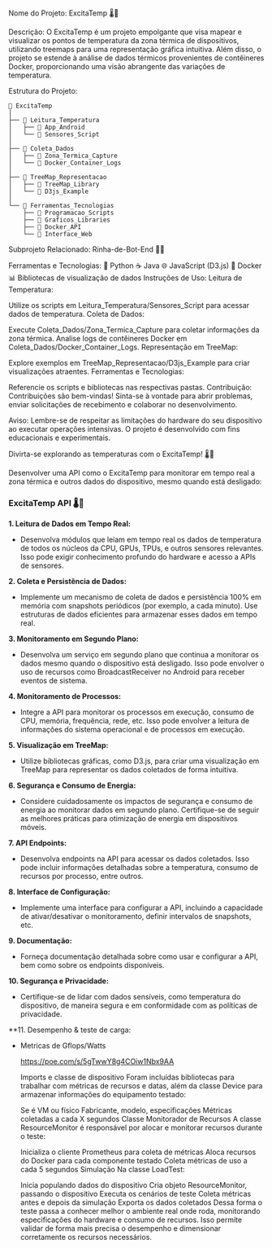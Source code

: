Nome do Projeto: ExcitaTemp 🌡️🚀

Descrição:
O ExcitaTemp é um projeto empolgante que visa mapear e visualizar os pontos de temperatura da zona térmica de dispositivos, utilizando treemaps para uma representação gráfica intuitiva. Além disso, o projeto se estende à análise de dados térmicos provenientes de contêineres Docker, proporcionando uma visão abrangente das variações de temperatura.

Estrutura do Projeto:

    
    📁 ExcitaTemp
    │
    ├── 📁 Leitura_Temperatura
    │   ├── 📄 App_Android
    │   └── 📄 Sensores_Script
    │
    ├── 📁 Coleta_Dados
    │   ├── 📄 Zona_Termica_Capture
    │   └── 📄 Docker_Container_Logs
    │
    ├── 📁 TreeMap_Representacao
    │   ├── 📄 TreeMap_Library
    │   └── 📄 D3js_Example
    │
    └── 📁 Ferramentas_Tecnologias
        ├── 📄 Programacao_Scripts
        ├── 📄 Graficos_Libraries
        ├── 📄 Docker_API
        └── 📄 Interface_Web
Subprojeto Relacionado:
Rinha-de-Bot-End 🤖🔗

Ferramentas e Tecnologias:
🐍 Python
☕ Java
🌐 JavaScript (D3.js)
🐳 Docker
📊 Bibliotecas de visualização de dados
Instruções de Uso:
Leitura de Temperatura:

Utilize os scripts em Leitura_Temperatura/Sensores_Script para acessar dados de temperatura.
Coleta de Dados:

Execute Coleta_Dados/Zona_Termica_Capture para coletar informações da zona térmica.
Analise logs de contêineres Docker em Coleta_Dados/Docker_Container_Logs.
Representação em TreeMap:

Explore exemplos em TreeMap_Representacao/D3js_Example para criar visualizações atraentes.
Ferramentas e Tecnologias:

Referencie os scripts e bibliotecas nas respectivas pastas.
Contribuição:
Contribuições são bem-vindas! Sinta-se à vontade para abrir problemas, enviar solicitações de recebimento e colaborar no desenvolvimento.

Aviso:
Lembre-se de respeitar as limitações do hardware do seu dispositivo ao executar operações intensivas. O projeto é desenvolvido com fins educacionais e experimentais.

Divirta-se explorando as temperaturas com o ExcitaTemp! 🌡️🚀


Desenvolver uma API como o ExcitaTemp para monitorar em tempo real a zona térmica e outros dados do dispositivo, mesmo quando está desligado:

### ExcitaTemp API 🌡️🚀

**1. Leitura de Dados em Tempo Real:**
   - Desenvolva módulos que leiam em tempo real os dados de temperatura de todos os núcleos da CPU, GPUs, TPUs, e outros sensores relevantes. Isso pode exigir conhecimento profundo do hardware e acesso a APIs de sensores.

**2. Coleta e Persistência de Dados:**
   - Implemente um mecanismo de coleta de dados e persistência 100% em memória com snapshots periódicos (por exemplo, a cada minuto). Use estruturas de dados eficientes para armazenar esses dados em tempo real.

**3. Monitoramento em Segundo Plano:**
   - Desenvolva um serviço em segundo plano que continua a monitorar os dados mesmo quando o dispositivo está desligado. Isso pode envolver o uso de recursos como BroadcastReceiver no Android para receber eventos de sistema.

**4. Monitoramento de Processos:**
   - Integre a API para monitorar os processos em execução, consumo de CPU, memória, frequência, rede, etc. Isso pode envolver a leitura de informações do sistema operacional e de processos em execução.

**5. Visualização em TreeMap:**
   - Utilize bibliotecas gráficas, como D3.js, para criar uma visualização em TreeMap para representar os dados coletados de forma intuitiva.

**6. Segurança e Consumo de Energia:**
   - Considere cuidadosamente os impactos de segurança e consumo de energia ao monitorar dados em segundo plano. Certifique-se de seguir as melhores práticas para otimização de energia em dispositivos móveis.

**7. API Endpoints:**
   - Desenvolva endpoints na API para acessar os dados coletados. Isso pode incluir informações detalhadas sobre a temperatura, consumo de recursos por processo, entre outros.

**8. Interface de Configuração:**
   - Implemente uma interface para configurar a API, incluindo a capacidade de ativar/desativar o monitoramento, definir intervalos de snapshots, etc.

**9. Documentação:**
   - Forneça documentação detalhada sobre como usar e configurar a API, bem como sobre os endpoints disponíveis.

**10. Segurança e Privacidade:**
   - Certifique-se de lidar com dados sensíveis, como temperatura do dispositivo, de maneira segura e em conformidade com as políticas de privacidade.

**11. Desempenho & teste de carga:
   - Metricas de Gflops/Watts
        
        https://poe.com/s/5gTwwY8g4COiw1Nbx9AA

        Imports e classe de dispositivo
        Foram incluídas bibliotecas para trabalhar com métricas de recursos e datas, além da classe Device para armazenar informações do equipamento testado:
        
        Se é VM ou físico
        Fabricante, modelo, especificações
        Métricas coletadas a cada X segundos
        Classe Monitorador de Recursos
        A classe ResourceMonitor é responsável por alocar e monitorar recursos durante o teste:
        
        Inicializa o cliente Prometheus para coleta de métricas
        Aloca recursos do Docker para cada componente testado
        Coleta métricas de uso a cada 5 segundos
        Simulação
        Na classe LoadTest:
        
        Inicia populando dados do dispositivo
        Cria objeto ResourceMonitor, passando o dispositivo
        Executa os cenários de teste
        Coleta métricas antes e depois da simulação
        Exporta os dados coletados
        Dessa forma o teste passa a conhecer melhor o ambiente real onde roda, monitorando 
        especificações do hardware e consumo de recursos. Isso permite validar de forma mais precisa 
        o desempenho e dimensionar corretamente os recursos necessários.



